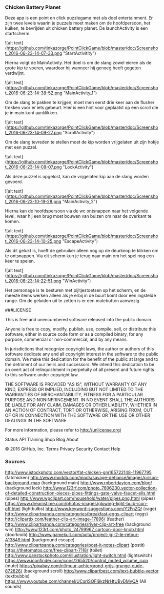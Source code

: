 ### Chicken Battery Planet

Deze app is een point en click puzzlegame met als doel entertainment. Er zijn twee levels waarin je puzzels moet maken om de hoofdpersoon, het kuiken, te bevrijden uit chicken battery planet. De launchActivity is een startscherm.

![alt text] (https://github.com/tinkazorge/PointClickGame/blob/master/doc/Screenshot_2016-06-23-14-07-33.png "StartActivitity")

Hierna volgt de MainActivity. Het doel is om de slang zowel eieren als de grote kip te voeren, waardoor hij wanneer hij genoeg heeft gegeten verdwijnt. 

![alt text] (https://github.com/tinkazorge/PointClickGame/blob/master/doc/Screenshot_2016-06-23-14-38-52.png "MainActivity_1")

Om de slang te pakken te krijgen, moet men eerst drie keer aan de flusher trekken voor er iets gebeurt. Hier is een hint voor geplaatst op een scroll die je in main kunt aanklikken. 

![alt text] (https://github.com/tinkazorge/PointClickGame/blob/master/doc/Screenshot_2016-06-23-14-09-27.png "ScrollActivity")

Om de slang tevreden te stellen moet de kip worden vrijgelaten uit zijn hokje met een puzzel.

![alt text] (https://github.com/tinkazorge/PointClickGame/blob/master/doc/Screenshot_2016-06-23-14-08-07.png "LockActivity")

Als deze puzzel is opgelost, kan de vrijgelaten kip aan de slang worden gevoerd. 

![alt text] (https://github.com/tinkazorge/PointClickGame/blob/master/doc/Screenshot_2016-06-23-10-19-28.png "MainActivity_2")

Hierna kan de hoofdspersoon via de wc ontsnappen naar het volgende level, waar hij een brug moet bouwen van buizen om naar de 
overkant te komen. 

![alt text] (https://github.com/tinkazorge/PointClickGame/blob/master/doc/Screenshot_2016-06-23-14-10-25.png "EscapeActivity")

Als dit gelukt is, hoeft de gebruiker alleen nog op de deurknop te klikken om te ontsnappen. Via dit scherm kun je terug naar main om het spel nog een keer te spelen. 

![alt text] (https://github.com/tinkazorge/PointClickGame/blob/master/doc/Screenshot_2016-06-23-14-22-51.png "WinActivity")

Het personage is te besturen met pijltjestoetsen op het scherm, en de meeste items werken alleen als je erbij in de buurt komt door een ingstelde range. Om de geluiden uit te zetten is er een mutebutton aanwezig. 

###LICENSE

This is free and unencumbered software released into the public domain.

Anyone is free to copy, modify, publish, use, compile, sell, or distribute this software, either in source code form or as a compiled binary, for any purpose, commercial or non-commercial, and by any means.

In jurisdictions that recognize copyright laws, the author or authors of this software dedicate any and all copyright interest in the software to the public domain. We make this dedication for the benefit of the public at large and to the detriment of our heirs and successors. We intend this dedication to be an overt act of relinquishment in perpetuity of all present and future rights to this software under copyright law.

THE SOFTWARE IS PROVIDED "AS IS", WITHOUT WARRANTY OF ANY KIND, EXPRESS OR IMPLIED, INCLUDING BUT NOT LIMITED TO THE WARRANTIES OF MERCHANTABILITY, FITNESS FOR A PARTICULAR PURPOSE AND NONINFRINGEMENT. IN NO EVENT SHALL THE AUTHORS BE LIABLE FOR ANY CLAIM, DAMAGES OR OTHER LIABILITY, WHETHER IN AN ACTION OF CONTRACT, TORT OR OTHERWISE, ARISING FROM, OUT OF OR IN CONNECTION WITH THE SOFTWARE OR THE USE OR OTHER DEALINGS IN THE SOFTWARE.

For more information, please refer to http://unlicense.org/

Status API Training Shop Blog About

© 2016 GitHub, Inc. Terms Privacy Security Contact Help

### Sources

http://www.istockphoto.com/vector/fat-chicken-gm165722148-11967795 (fatchicken)
http://www.moddb.com/mods/savage-defiance/images/prison-background-map (background main)
http://www.robertdayton.com/blog/ (background lock)
http://www.123rf.com/photo_7606230_vector-collection-of-detailed-construction-pieces-pipes-fittings-gate-valve-faucet-ells.html (pipes)
http://www.wpclipart.com/household/water/pipes.png.html (pipes)
https://www.dreamstime.com/photos-images/glowing-light-bulb-icon-off.html (lightbulbs)
http://www.keyword-suggestions.com/Y2FnZQ/ (cage)
http://www.clipartpanda.com/categories/breakfast-eggs-clipart (eggs)
http://clipartix.com/feather-clip-art-image-17896/ (feather)
http://www.clipartpanda.com/categories/river-clip-art-free (background win)
http://www.123rf.com/photo_24799967_cartoon-door-knob.html (doorknob)
http://www.gamekult.com/actu/project-igi-2-le-retour-A13849.html (background escape)
http://www.clipartpanda.com/categories/post-it-notes-clipart (postit)
https://thetomatos.com/free-clipart-7118/ (toilet)
http://www.canstockphoto.com/illustration/light-switch.html (lightswitch)
https://www.iconfinder.com/icons/265520/control_muted_volume_icon (mute)
https://pixabay.com/nl/muur-achtergrond-grijs-grunge-oude-872826/ (background scroll)
http://www.clipartbest.com/text-bubble-vector (textbubble)
https://www.youtube.com/channel/UCorjSQFi9kzNrHtUBvDMyQA (All sounds)

